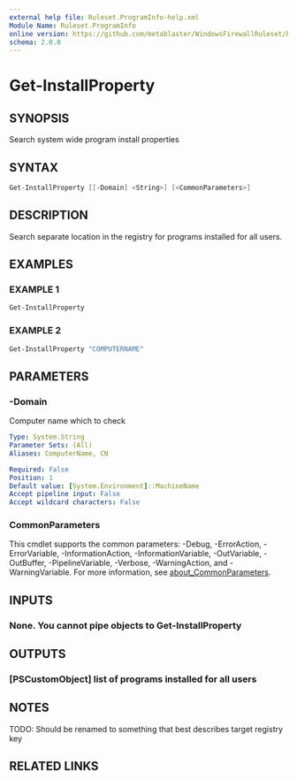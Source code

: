 ```yaml
---
external help file: Ruleset.ProgramInfo-help.xml
Module Name: Ruleset.ProgramInfo
online version: https://github.com/metablaster/WindowsFirewallRuleset/blob/master/Modules/Ruleset.ProgramInfo/Help/en-US/Get-InstallProperty.md
schema: 2.0.0
---
```


# Get-InstallProperty

## SYNOPSIS

Search system wide program install properties

## SYNTAX

```powershell
Get-InstallProperty [[-Domain] <String>] [<CommonParameters>]
```

## DESCRIPTION

Search separate location in the registry for programs installed for all users.

## EXAMPLES

### EXAMPLE 1

```powershell
Get-InstallProperty
```

### EXAMPLE 2

```powershell
Get-InstallProperty "COMPUTERNAME"
```

## PARAMETERS

### -Domain

Computer name which to check

```yaml
Type: System.String
Parameter Sets: (All)
Aliases: ComputerName, CN

Required: False
Position: 1
Default value: [System.Environment]::MachineName
Accept pipeline input: False
Accept wildcard characters: False
```

### CommonParameters

This cmdlet supports the common parameters: -Debug, -ErrorAction, -ErrorVariable, -InformationAction, -InformationVariable, -OutVariable, -OutBuffer, -PipelineVariable, -Verbose, -WarningAction, and -WarningVariable. For more information, see [about_CommonParameters](http://go.microsoft.com/fwlink/?LinkID=113216).

## INPUTS

### None. You cannot pipe objects to Get-InstallProperty

## OUTPUTS

### [PSCustomObject] list of programs installed for all users

## NOTES

TODO: Should be renamed to something that best describes target registry key

## RELATED LINKS
